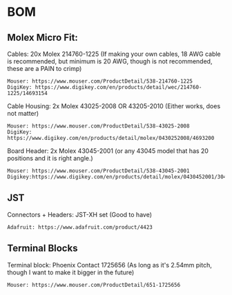 # BOM

## Molex Micro Fit:
  Cables: 20x Molex 214760-1225 (If making your own cables, 18 AWG cable is recommended, but minimum is 20 AWG, though is not recommended, these are a PAIN to crimp)
  
    Mouser: https://www.mouser.com/ProductDetail/538-214760-1225
    DigiKey: https://www.digikey.com/en/products/detail/wec/214760-1225/14693154
    
  Cable Housing: 2x Molex 43025-2008 OR 43205-2010 (Either works, does not matter)
  
    Mouser: https://www.mouser.com/ProductDetail/538-43025-2008
    DigiKey: https://www.digikey.com/en/products/detail/molex/0430252008/4693200
 Board Header: 2x Molex 43045-2001 (or any 43045 model that has 20 positions and it is right angle.)
 
    Mouser: https://www.mouser.com/ProductDetail/538-43045-2001
    Digikey:https://www.digikey.com/en/products/detail/molex/0430452001/3044584
    
## JST
  Connectors + Headers: JST-XH set (Good to have)
  
    Adafruit: https://www.adafruit.com/product/4423
    
## Terminal Blocks
  Terminal block: Phoenix Contact 1725656 (As long as it's 2.54mm pitch, though I want to make it bigger in the future)
  
    Mouser: https://www.mouser.com/ProductDetail/651-1725656
